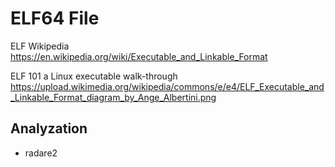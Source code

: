 # ELF64 File

ELF Wikipedia
<https://en.wikipedia.org/wiki/Executable_and_Linkable_Format>

ELF 101 a Linux executable walk-through
<https://upload.wikimedia.org/wikipedia/commons/e/e4/ELF_Executable_and_Linkable_Format_diagram_by_Ange_Albertini.png>

## Analyzation

- radare2
